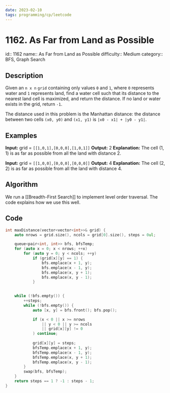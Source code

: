 ```yaml
---
date: 2023-02-10
tags: programming/cp/leetcode
---
```


# 1162. As Far from Land as Possible

id:: 1162
name:: As Far from Land as Possible
difficulty:: Medium
category:: BFS, Graph Search

## Description
Given an `n x n` `grid` containing only values `0` and `1`, where `0` represents water and `1` represents land, find a water cell such that its distance to the nearest land cell is maximized, and return the distance. If no land or water exists in the grid, return `-1`.

The distance used in this problem is the Manhattan distance: the distance between two cells `(x0, y0)` and `(x1, y1)` is `|x0 - x1| + |y0 - y1|`.

## Examples
**Input:** grid = `[[1,0,1],[0,0,0],[1,0,1]]`
**Output:** 2
**Explanation:** The cell (1, 1) is as far as possible from all the land with distance 2.

**Input:** grid = `[[1,0,0],[0,0,0],[0,0,0]]`
**Output:** 4
**Explanation:** The cell (2, 2) is as far as possible from all the land with distance 4.

## Algorithm
We run a [[Breadth-First Search]] to implement level order traversal. The code explains how we use this well.

## Code
```cpp
int maxDistance(vector<vector<int>>& grid) {
	auto nrows = grid.size(), ncols = grid[0].size(), steps = 0ul;

	queue<pair<int, int>> bfs, bfsTemp;
	for (auto x = 0; x < nrows; ++x)
		for (auto y = 0; y < ncols; ++y)
			if (grid[x][y] == 1) {
				bfs.emplace(x + 1, y); 
				bfs.emplace(x - 1, y);
				bfs.emplace(x, y + 1);
				bfs.emplace(x, y - 1);
			}
			   

	while (!bfs.empty()) {
		++steps;
		while (!bfs.empty()) {
			auto [x, y] = bfs.front(); bfs.pop();

			if (x < 0 || x >= nrows 
				|| y < 0 || y >= ncols 
				|| grid[x][y] != 0
			) continue;
			
			grid[x][y] = steps;
			bfsTemp.emplace(x + 1, y); 
			bfsTemp.emplace(x - 1, y);
			bfsTemp.emplace(x, y + 1);
			bfsTemp.emplace(x, y - 1);
		}
		swap(bfs, bfsTemp);
	}
	return steps == 1 ? -1 : steps - 1;
}
```